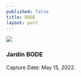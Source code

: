 ```yaml
---
published: false
title: BODE
layout: post
---
```



![]({{site.baseurl}}/images/IMG_2773-2-FuenteBODE.jpg)

### Jardín BODE
Capture Date: May 15, 2022.
